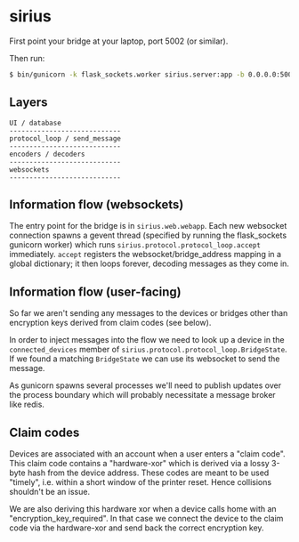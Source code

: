sirius
======

First point your bridge at your laptop, port 5002 (or similar).

Then run:

```sh
$ bin/gunicorn -k flask_sockets.worker sirius.server:app -b 0.0.0.0:5002 -w 1
```

## Layers

```
UI / database
----------------------------
protocol_loop / send_message
----------------------------
encoders / decoders
----------------------------
websockets
----------------------------
```

## Information flow (websockets)

The entry point for the bridge is in `sirius.web.webapp`. Each new
websocket connection spawns a gevent thread (specified by running the
flask_sockets gunicorn worker) which runs
`sirius.protocol.protocol_loop.accept` immediately. `accept` registers
the websocket/bridge_address mapping in a global dictionary; it then
loops forever, decoding messages as they come in.


## Information flow (user-facing)

So far we aren't sending any messages to the devices or bridges other
than encryption keys derived from claim codes (see below).

In order to inject messages into the flow we need to look up a device
in the `connected_devices` member of
`sirius.protocol.protocol_loop.BridgeState`. If we found a matching
`BridgeState` we can use its websocket to send the message.

As gunicorn spawns several processes we'll need to publish updates
over the process boundary which will probably necessitate a message
broker like redis.


## Claim codes

Devices are associated with an account when a user enters a "claim
code". This claim code contains a "hardware-xor" which is derived via
a lossy 3-byte hash from the device address. These codes are meant to
be used "timely", i.e. within a short window of the printer
reset. Hence collisions shouldn't be an issue.

We are also deriving this hardware xor when a device calls home with
an "encryption_key_required". In that case we connect the device to
the claim code via the hardware-xor and send back the correct
encryption key.
